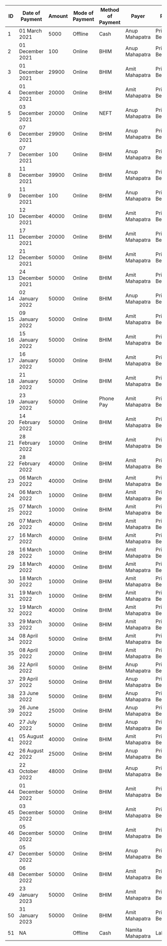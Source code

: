 | ID | Date of Payment  | Amount | Mode of Payment | Method of Payment | Payer            | Payee             |
| -- | ---------------- | ------ | --------------- | ----------------- | ---------------- | ----------------- |
| 1  | 01 March 2021    | 5000   | Offline         | Cash              | Anup Mahapatra   | Priaybrata Behera |
| 2  | 01 December 2021 | 100    | Online          | BHIM              | Anup Mahapatra   | Priaybrata Behera |
| 3  | 01 December 2021 | 29900  | Online          | BHIM              | Amit Mahapatra   | Priaybrata Behera |
| 4  | 01 December 2021 | 20000  | Online          | BHIM              | Amit Mahapatra   | Priaybrata Behera |
| 5  | 03 December 2021 | 20000  | Online          | NEFT              | Anup Mahapatra   | Priaybrata Behera |
| 6  | 07 December 2021 | 29900  | Online          | BHIM              | Anup Mahapatra   | Priaybrata Behera |
| 7  | 07 December 2021 | 100    | Online          | BHIM              | Anup Mahapatra   | Priaybrata Behera |
| 8  | 11 December 2021 | 39900  | Online          | BHIM              | Anup Mahapatra   | Priaybrata Behera |
| 9  | 11 December 2021 | 100    | Online          | BHIM              | Anup Mahapatra   | Priaybrata Behera |
| 10 | 12 December 2021 | 40000  | Online          | BHIM              | Amit Mahapatra   | Priaybrata Behera |
| 11 | 17 December 2021 | 20000  | Online          | BHIM              | Amit Mahapatra   | Priaybrata Behera |
| 12 | 21 December 2021 | 50000  | Online          | BHIM              | Amit Mahapatra   | Priaybrata Behera |
| 13 | 24 December 2021 | 50000  | Online          | BHIM              | Amit Mahapatra   | Priaybrata Behera |
| 14 | 02 January 2022  | 50000  | Online          | BHIM              | Anup Mahapatra   | Priaybrata Behera |
| 15 | 09 January 2022  | 50000  | Online          | BHIM              | Amit Mahapatra   | Priaybrata Behera |
| 16 | 15 January 2022  | 50000  | Online          | BHIM              | Amit Mahapatra   | Priaybrata Behera |
| 17 | 16 January 2022  | 50000  | Online          | BHIM              | Amit Mahapatra   | Priaybrata Behera |
| 18 | 21 January 2022  | 50000  | Online          | BHIM              | Amit Mahapatra   | Priaybrata Behera |
| 19 | 23 January 2022  | 50000  | Online          | Phone Pay         | Amit Mahapatra   | Priaybrata Behera |
| 20 | 14 February 2022 | 50000  | Online          | BHIM              | Amit Mahapatra   | Priaybrata Behera |
| 21 | 28 February 2022 | 10000  | Online          | BHIM              | Amit Mahapatra   | Priaybrata Behera |
| 22 | 28 February 2022 | 40000  | Online          | BHIM              | Amit Mahapatra   | Priaybrata Behera |
| 23 | 06 March 2022    | 40000  | Online          | BHIM              | Amit Mahapatra   | Priaybrata Behera |
| 24 | 06 March 2022    | 10000  | Online          | BHIM              | Amit Mahapatra   | Priaybrata Behera |
| 25 | 07 March 2022    | 10000  | Online          | BHIM              | Amit Mahapatra   | Priaybrata Behera |
| 26 | 07 March 2022    | 40000  | Online          | BHIM              | Amit Mahapatra   | Priaybrata Behera |
| 27 | 16 March 2022    | 40000  | Online          | BHIM              | Amit Mahapatra   | Priaybrata Behera |
| 28 | 16 March 2022    | 10000  | Online          | BHIM              | Amit Mahapatra   | Priaybrata Behera |
| 29 | 18 March 2022    | 40000  | Online          | BHIM              | Amit Mahapatra   | Priaybrata Behera |
| 30 | 18 March 2022    | 10000  | Online          | BHIM              | Amit Mahapatra   | Priaybrata Behera |
| 31 | 19 March 2022    | 10000  | Online          | BHIM              | Amit Mahapatra   | Priaybrata Behera |
| 32 | 19 March 2022    | 40000  | Online          | BHIM              | Amit Mahapatra   | Priaybrata Behera |
| 33 | 29 March 2022    | 30000  | Online          | BHIM              | Amit Mahapatra   | Priaybrata Behera |
| 34 | 08 April 2022    | 50000  | Online          | BHIM              | Amit Mahapatra   | Priaybrata Behera |
| 35 | 08 April 2022    | 20000  | Online          | BHIM              | Amit Mahapatra   | Priaybrata Behera |
| 36 | 22 April 2022    | 50000  | Online          | BHIM              | Anup Mahapatra   | Priaybrata Behera |
| 37 | 29 April 2022    | 50000  | Online          | BHIM              | Anup Mahapatra   | Priaybrata Behera |
| 38 | 23 June 2022     | 50000  | Online          | BHIM              | Anup Mahapatra   | Priaybrata Behera |
| 39 | 26 June 2022     | 25000  | Online          | BHIM              | Anup Mahapatra   | Priaybrata Behera |
| 40 | 27 July 2022     | 50000  | Online          | BHIM              | Anup Mahapatra   | Priaybrata Behera |
| 41 | 05 August 2022   | 40000  | Online          | BHIM              | Amit Mahapatra   | Priaybrata Behera |
| 42 | 26 August 2022   | 25000  | Online          | BHIM              | Anup Mahapatra   | Priaybrata Behera |
| 43 | 22 October 2022  | 48000  | Online          | BHIM              | Anup Mahapatra   | Priaybrata Behera |
| 44 | 01 December 2022 | 50000  | Online          | BHIM              | Amit Mahapatra   | Priaybrata Behera |
| 45 | 03 December 2022 | 50000  | Online          | BHIM              | Amit Mahapatra   | Priaybrata Behera |
| 46 | 05 December 2022 | 50000  | Online          | BHIM              | Amit Mahapatra   | Priaybrata Behera |
| 47 | 05 December 2022 | 50000  | Online          | BHIM              | Anup Mahapatra   | Priaybrata Behera |
| 48 | 06 December 2022 | 50000  | Online          | BHIM              | Amit Mahapatra   | Priaybrata Behera |
| 49 | 23 January 2023  | 50000  | Online          | BHIM              | Amit Mahapatra   | Priaybrata Behera |
| 50 | 31 January 2023  | 50000  | Online          | BHIM              | Amit Mahapatra   | Priaybrata Behera |
| 51 | NA               |        | Offline         | Cash              | Namita Mahapatra | Labour            |
